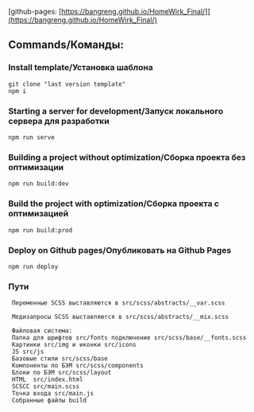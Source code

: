 [github-pages: [https://bangreng.github.io/HomeWirk_Final/]](https://bangreng.github.io/HomeWirk_Final/)


## Commands/Команды:

### Install template/Установка шаблона

```shell
git clone "last version template"
npm i
```

### Starting a server for development/Запуск локального сервера для разработки

```shell
npm run serve
```

### Building a project without optimization/Сборка проекта без оптимизации

```shell
npm run build:dev
```

### Build the project with optimization/Сборка проекта с оптимизацией

```shell
npm run build:prod
```

### Deploy on Github pages/Опубликовать на Github Pages

```shell
npm run deploy
```

### Пути

```shell
 Переменные SCSS выставляются в src/scss/abstracts/__var.scss
```

```shell
 Медизапросы SCSS выставляются в src/scss/abstracts/__mix.scss
```

```shell
 Файловая система:
 Папка для шрифтов src/fonts подключение src/scss/base/__fonts.scss
 Картинки src/img и иконки src/icons
 JS src/js
 Базовые стили src/scss/base
 Компоненты по БЭМ src/scss/components
 Блоки по БЭМ src/scss/layout
 HTML  src/index.html
 SCSCC src/main.scss
 Точка входа src/main.js
 Собранные файлы build
```

